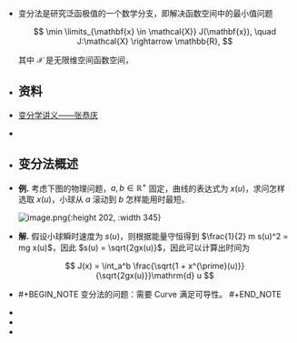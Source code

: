- 变分法是研究泛函极值的一个数学分支，即解决函数空间中的最小值问题
  
  $$ \min \limits_{\mathbf{x} \in \mathcal{X}} J(\mathbf{x}), \quad J:\mathcal{X} \rightarrow \mathbb{R}, $$
  
  其中 $\mathcal{X}$ 是无限维空间函数空间，
- ## 资料
- [变分学讲义——张恭庆](https://www.123pan.com/s/plj7Vv-2o223.html)
-
- ## 变分法概述
- **例.** 考虑下图的物理问题，$a,b \in \mathbb{R}^+$ 固定，曲线的表达式为 $x(u)$，求问怎样选取 $x(u)$，小球从 $a$ 滚动到 $b$ 怎样能用时最短。
  
  ![image.png](../assets/image_1718174013823_0.png){:height 202, :width 345}
- **解.** 假设小球瞬时速度为 $s(u)$，则根据能量守恒得到 $\frac{1}{2} m s(u)^2 = mg x(u)$，因此 $s(u) = \sqrt{2gx(u)}$，因此可以计算出时间为
  
  $$ J(x) = \int_a^b \frac{\sqrt{1 + x^{\prime}(u)}}{\sqrt{2gx(u)}}\mathrm{d} u $$
- #+BEGIN_NOTE
  变分法的问题：需要 Curve 满足可导性。
  #+END_NOTE
-
-
-